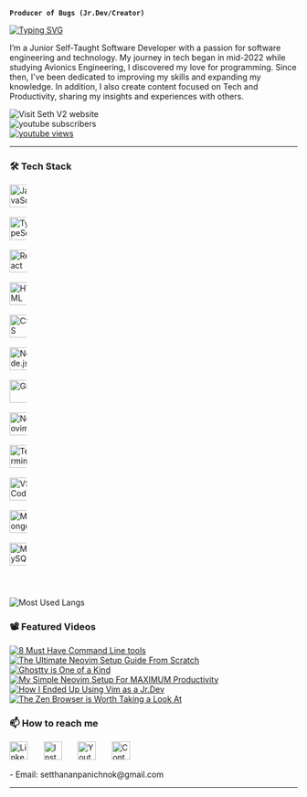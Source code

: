 **`Producer of Bugs (Jr.Dev/Creator)`**

<p align="left">
    <a href="https://git.io/typing-svg"><img src="https://readme-typing-svg.demolab.com?font=JetBrains+Mono+Nl&size=23&duration=1&color=F6C177&vCenter=true&repeat=false&width=435&lines=Pheno+Seth" alt="Typing SVG" /></a>
</p>

<p align="left">
    I’m a Junior Self-Taught Software Developer with a passion for software engineering and technology. 
    My journey in tech began in mid-2022 while studying Avionics Engineering, I discovered my love for programming. Since then, I've been dedicated to improving my skills and expanding my knowledge. 
    In addition, I also create content focused on Tech and Productivity, sharing my insights and experiences with others.
</p>

<p>
    <a href="https://seth-v2.netlify.app/" target="_blank" rel="noopener noreferrer" style="text-decoration: none;">
        <img alt="Visit Seth V2 website" title="Visit Seth V2 website" src="https://img.shields.io/badge/Seth%20V2-9CCFD8?style=for-the-badge&logo=netlify&labelColor=000000" /></a>
    <a href="https://www.youtube.com/channel/UCWam55wUh-OOcvrGJisq0zA?sub_confirmation=1" style="text-decoration: none;">
        <img alt="youtube subscribers" title="Subscribe to my YouTube channel" src="https://img.shields.io/youtube/channel/subscribers/UCWam55wUh-OOcvrGJisq0zA?style=for-the-badge&logo=youtube&logoColor=white&labelColor=CE4630&color=E05D44" style="display: block;"/></a>
    <a href="https://www.youtube.com/channel/UCWam55wUh-OOcvrGJisq0zA">
        <img alt="youtube views" title="YouTube views" src="https://img.shields.io/youtube/channel/views/UCWam55wUh-OOcvrGJisq0zA?style=for-the-badge&logo=youtube&logoColor=white&labelColor=003B6F&color=83C9F4"/></a>
</p>

---

<!-- <p align="center" > -->
<!--     <a href="https://www.linkedin.com/in/setthanan-panichnok-593346261" ><img width="32px" alt="LinkedIn" title="LinkedIn" src="https://img.icons8.com/fluency/48/26e07f/linkedin.png" /></a> -->
<!--     &#8287;&#8287;&#8287;&#8287;&#8287; -->
<!--     <a href="https://www.instagram.com/seth_edw/" ><img width="32px" alt="Instagram" title="Instagram" src="https://img.icons8.com/?size=160&id=BrU2BBoRXiWq&format=png" /></a> -->
<!--     &#8287;&#8287;&#8287;&#8287;&#8287; -->
<!--     <a href="https://www.youtube.com/channel/UCWam55wUh-OOcvrGJisq0zA?sub_confirmation=1" ><img width="32px" alt="Youtube" title="Youtube" src="https://img.icons8.com/fluency/48/26e07f/youtube-play.png" /></a> -->
<!--     &#8287;&#8287;&#8287;&#8287;&#8287; -->
<!-- </p> -->

<!-- <p align="center"> -->
<!--     <a href="https://git.io/typing-svg"><img src="https://readme-typing-svg.demolab.com?font=JetBrains+Mono+Nl&pause=1000&color=6ECFF7&center=true&vCenter=true&width=435&lines=Self-taught+Jr.+Developer;Never+Stop+Learning" alt="Typing SVG" /></a> -->
<!-- </p> -->

<!-- <p align="center"> -->
<!--     <a href="https://www.youtube.com/channel/UCWam55wUh-OOcvrGJisq0zA?sub_confirmation=1" style="text-decoration: none;"> -->
<!--         <img alt="youtube subscribers" title="Subscribe to my YouTube channel" src="https://custom-icon-badges.demolab.com/youtube/channel/subscribers/UCWam55wUh-OOcvrGJisq0zA?color=%23E05D44&label=SUBSCRIBE&logo=video&logoColor=white&style=for-the-badge&labelColor=CE4630" style="display: block;"/></a> -->
<!--     <a href="https://www.youtube.com/channel/UCWam55wUh-OOcvrGJisq0zA"> -->
<!--         <img alt="youtube views" title="YouTube views" src="https://custom-icon-badges.demolab.com/youtube/channel/views/UCWam55wUh-OOcvrGJisq0zA?color=%2383C9F4&logo=video&logoColor=white&style=for-the-badge&labelColor=003B6F"/></a> -->
<!-- </p> -->

### 🛠 Tech Stack

<!-- - Languages: JavaScript -->
<!-- - Frontend(Main): JS, TS, React, HTML and CSS -->
<!-- - Backend: Node.js and Express -->
<!-- - Databases: MongoDB, MySQL and GraphQl -->
<!-- - Tools: Git, Vim/Nvim , VSCode(debugging) and Terminal Utils. -->

<!-- Frontend -->
<p align="left" style="width: 30px; padding-right: 0px;">
    <img src="https://cdn.jsdelivr.net/gh/devicons/devicon/icons/javascript/javascript-original.svg" alt="JavaScript" title="JavaScript" width="40" height="40"/>
    &#8287;&#8287;&#8287;&#8287;&#8287;
    <img src="https://cdn.jsdelivr.net/gh/devicons/devicon/icons/typescript/typescript-original.svg" alt="TypeScript" title="TypeScript" width="40" height="40"/>
    &#8287;&#8287;&#8287;&#8287;&#8287;
    <img src="https://cdn.jsdelivr.net/gh/devicons/devicon/icons/react/react-original.svg" alt="React" title="React" width="40" height="40"/>
    &#8287;&#8287;&#8287;&#8287;&#8287;
    <img src="https://cdn.jsdelivr.net/gh/devicons/devicon/icons/html5/html5-original.svg" alt="HTML" title="HTML" width="40" height="40"/>
    &#8287;&#8287;&#8287;&#8287;&#8287;
    <img src="https://cdn.jsdelivr.net/gh/devicons/devicon/icons/css3/css3-original.svg" alt="CSS" title="CSS" width="40" height="40"/>
    &#8287;&#8287;&#8287;&#8287;&#8287;
    <img src="https://cdn.iconscout.com/icon/free/png-512/free-node-js-logo-icon-download-in-svg-png-gif-file-formats--nodejs-programming-language-pack-logos-icons-1174935.png?f=webp&w=512" alt="Node.js" title="Node.js" width="40" height="40"/>
    &#8287;&#8287;&#8287;&#8287;&#8287;
    <!-- Others -->
    <img src="https://cdn.jsdelivr.net/gh/devicons/devicon/icons/git/git-original.svg" alt="Git" title="Git" width="40" height="40"/>
    &#8287;&#8287;&#8287;&#8287;&#8287;
    <img src="https://cdn.jsdelivr.net/gh/devicons/devicon/icons/neovim/neovim-original.svg" alt="Neovim" title="Neovim" width="40" height="40"/>
    &#8287;&#8287;&#8287;&#8287;&#8287;
    <img src="https://img.icons8.com/fluency/48/000000/console.png" alt="Terminal" title="Terminal Utils" width="40" height="40"/>
    &#8287;&#8287;&#8287;&#8287;&#8287;
    <img src="https://cdn.jsdelivr.net/gh/devicons/devicon/icons/vscode/vscode-original.svg" alt="VSCode" title="VSCode" width="40" height="40"/>
    &#8287;&#8287;&#8287;&#8287;&#8287;
    <!-- Databases -->
    <img src="https://cdn.jsdelivr.net/gh/devicons/devicon/icons/mongodb/mongodb-original.svg" alt="MongoDB" title="MongoDB" width="40" height="40"/>
    &#8287;&#8287;&#8287;&#8287;&#8287;
    <img src="https://cdn.jsdelivr.net/gh/devicons/devicon/icons/mysql/mysql-original.svg" alt="MySQL" title="MySQL" width="40" height="40"/>
    &#8287;&#8287;&#8287;&#8287;&#8287;
</p>

#

![Most Used Langs](https://github-readme-stats.vercel.app/api/top-langs/?username=Sin-cy&layout=compact&theme=rose_pine&show_icons=true)

<!-- Tools -->
<!-- <p align="center"> -->
<!-- </p> -->

<!-- Databases -->
<!-- <p align="center"> -->
<!--     <span> -->
<!--     </span> -->
<!-- </p> -->

### 📽️ Featured Videos

[![8 Must Have Command Line tools](https://ytcards.demolab.com/?id=CbMbGV9GT8I&title=8+Must+Have+Command+Line+Tools&lang=en&timestamp=1732899600&background_color=%230d1117&title_color=%23ffffff&stats_color=%23dedede&max_title_lines=1&width=250&border_radius=5&duration=456 "8 Must Have Command Line Tools")](https://youtu.be/CbMbGV9GT8I?si=c0JbdWGoCXqMKs3Z)
[![The Ultimate Neovim Setup Guide From Scratch](https://ytcards.demolab.com/?id=FGVY7gbaoQI&title=The+Ultimate+Neovim+Setup+Guide+From+Scratch&lang=en&timestamp=1724400000&background_color=%230d1117&title_color=%23ffffff&stats_color=%23dedede&max_title_lines=1&width=250&border_radius=5&duration=456 "The Ultimate Neovim Setup Guide From Scratch")](https://youtu.be/FGVY7gbaoQI?si=uNf8rzIDG9trheWU)
[![Ghostty is One of a Kind](https://ytcards.demolab.com/?id=UcK6lDcL8fU&title=Ghostty+is+One+of+a+Kind&lang=en&timestamp=1735405200&background_color=%230d1117&title_color=%23ffffff&stats_color=%23dedede&max_title_lines=1&width=250&border_radius=5&duration=456 "Ghostty is One of a Kind")](https://youtu.be/UcK6lDcL8fU?si=WASrMRyQFhpsDxox)
[![My Simple Neovim Setup For MAXIMUM Productivity](https://ytcards.demolab.com/?id=XRA5GeF2-GI&title=My+Simple+Neovim+Setup+For+MAXIMUM+Productivity&lang=en&timestamp=1731283200&background_color=%230d1117&title_color=%23ffffff&stats_color=%23dedede&max_title_lines=1&width=250&border_radius=5&duration=456 "My Simple Neovim Setup For MAXIMUM Productivity")](https://youtu.be/XRA5GeF2-GI?si=P0vm8dqTx0tw44FG)
[![How I Ended Up Using Vim as a Jr.Dev](https://ytcards.demolab.com/?id=EhJ1NZjP_W4&title=How+I+Ended+Up+Using+Vim+as+a+Jr.Dev&lang=en&timestamp=1726521600&background_color=%230d1117&title_color=%23ffffff&stats_color=%23dedede&max_title_lines=1&width=250&border_radius=5&duration=456 "How I Ended Up Using Vim as a Jr.Dev")](https://youtu.be/EhJ1NZjP_W4?si=1KyjqzQpEqvsCQFZ)
[![The Zen Browser is Worth Taking a Look At](https://ytcards.demolab.com/?id=YM8wM8PBUIA&title=The+Zen+Browser+is+Worth+Taking+a+Look+At&lang=en&timestamp=1725235200&background_color=%230d1117&title_color=%23ffffff&stats_color=%23dedede&max_title_lines=1&width=250&border_radius=5&duration=456 "The Zen Browser is Worth Taking a Look At")](https://youtu.be/YM8wM8PBUIA?si=uj3T_6Vrq2RSiFwU)


### 📫 How to reach me

<p align="left" >
    <a href="https://www.linkedin.com/in/setthanan-panichnok-593346261" ><img width="32px" alt="LinkedIn" title="LinkedIn" src="https://img.icons8.com/fluency/48/26e07f/linkedin.png" /></a>
    &#8287;&#8287;&#8287;&#8287;&#8287;
    <a href="https://www.instagram.com/seth_edw/" ><img width="32px" alt="Instagram" title="Instagram" src="https://img.icons8.com/?size=160&id=BrU2BBoRXiWq&format=png" /></a>
    &#8287;&#8287;&#8287;&#8287;&#8287;
    <a href="https://www.youtube.com/channel/UCWam55wUh-OOcvrGJisq0zA?sub_confirmation=1" ><img width="32px" alt="Youtube" title="Youtube" src="https://img.icons8.com/fluency/48/26e07f/youtube-play.png" /></a>
    &#8287;&#8287;&#8287;&#8287;&#8287;
    <a href="https://seth-v2.netlify.app/#contact/" ><img width="32px" alt="Contact" title="Email me here" src="https://cdn-icons-png.flaticon.com/128/3296/3296464.png" /></a>
    &#8287;&#8287;&#8287;&#8287;&#8287;
</p>
- Email: setthananpanichnok@gmail.com

---


<!---
Sin-cy/Sin-cy is a ✨ special ✨ repository because its `README.md` (this file) appears on your GitHub profile.
You can click the Preview link to take a look at your changes.
--->
